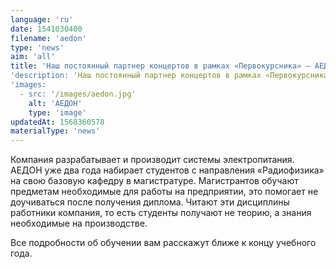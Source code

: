 ```yaml
---
language: 'ru'
date: 1541030400
filename: 'aedon'
type: 'news'
aim: 'all'
title: 'Наш постоянный партнер концертов в рамках «Первокурсника» — АЕДОН'
'description: 'Наш постоянный партнер концертов в рамках «Первокурсника» — АЕДОН...'
'images:
  - src: '/images/aedon.jpg'
    alt: 'АЕДОН'
    type: 'image'
updatedAt: 1568360578
materialType: 'news'
---
```

Компания разрабатывает и производит системы электропитания. АЕДОН уже два года набирает студентов с направления «Радиофизика» на свою базовую кафедру в магистратуре. Магистрантов обучают предметам необходимые для работы на предприятии, это помогает не доучиваться после получения диплома. Читают эти дисциплины работники компания, то есть студенты получают не теорию, а знания необходимые на производстве.

Все подробности об обучении вам расскажут ближе к концу учебного года.
